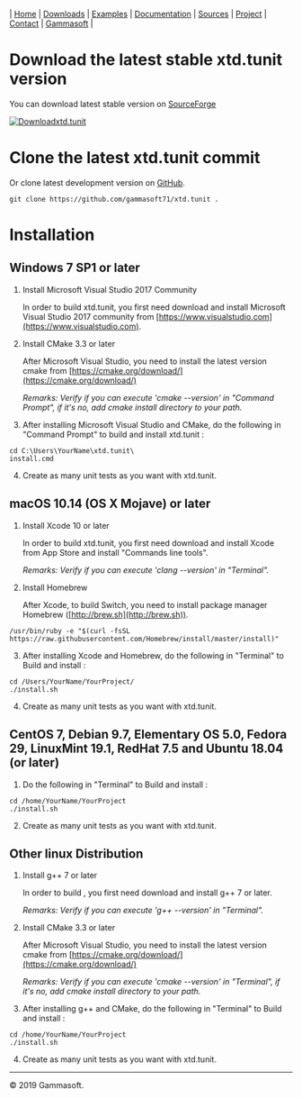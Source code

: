 | [Home](home.md) | [Downloads](downloads.md) | [Examples](examples.md) | [Documentation](documentation.md) | [Sources](https://github.com/gammasoft71/xtd.tunit) | [Project](https://sourceforge.net/projects/tunitpro/) | [Contact](contact.md) | [Gammasoft](https://gammasoft71.wixsite.com/gammasoft) |

# Download the latest stable xtd.tunit version

You can download latest stable version on [SourceForge](https://sourceforge.net/projects/tunithpro)

[![Downloadxtd.tunit](https://a.fsdn.com/con/app/sf-download-button)](https://sourceforge.net/projects/tunitpro/files/latest/download)

# Clone the latest xtd.tunit commit

Or clone latest development version on [GitHub](https://github.com/gammasoft71/xtd.tunit).

```shell
git clone https://github.com/gammasoft71/xtd.tunit .
```

# Installation

## Windows 7 SP1 or later

1. Install Microsoft Visual Studio 2017 Community
   
   In order to build xtd.tunit, you first need download and install Microsoft Visual Studio 2017 community from [https://www.visualstudio.com](https://www.visualstudio.com).

2. Install CMake 3.3 or later
   
   After Microsoft Visual Studio, you need to install the latest version cmake from [https://cmake.org/download/](https://cmake.org/download/)
   
   *Remarks: Verify if you can execute 'cmake --version' in "Command Prompt", if it's no, add cmake install directory to your path.*

3. After installing Microsoft Visual Studio and CMake, do the following in "Command Prompt" to build and install xtd.tunit :

```shell
cd C:\Users\YourName\xtd.tunit\
install.cmd
```

4. Create as many unit tests as you want with xtd.tunit.


## macOS 10.14 (OS X Mojave) or later

1. Install Xcode 10 or later
   
   In order to build xtd.tunit, you first need download and install Xcode from App Store and install "Commands line tools".

   *Remarks: Verify if you can execute 'clang --version' in "Terminal".*

2. Install Homebrew
   
   After Xcode, to build Switch, you need to install package manager Homebrew ([http://brew.sh](http://brew.sh)).
   
```shell
/usr/bin/ruby -e "$(curl -fsSL https://raw.githubusercontent.com/Homebrew/install/master/install)"
```

3. After installing Xcode and Homebrew, do the following in "Terminal" to Build and install :

```shell
cd /Users/YourName/YourProject/
./install.sh
```

4. Create as many unit tests as you want with xtd.tunit.

## CentOS 7, Debian 9.7, Elementary OS 5.0, Fedora 29, LinuxMint 19.1, RedHat 7.5 and Ubuntu 18.04 (or later)

1. Do the following in "Terminal" to Build and install :

```shell
cd /home/YourName/YourProject
./install.sh
```

2. Create as many unit tests as you want with xtd.tunit.


## Other linux Distribution

1. Install g++ 7 or later
   
   In order to build , you first need download and install g++ 7 or later.

   *Remarks: Verify if you can execute 'g++ --version' in "Terminal".*

2. Install CMake 3.3 or later
   
   After Microsoft Visual Studio, you need to install the latest version cmake from [https://cmake.org/download/](https://cmake.org/download/)

   *Remarks: Verify if you can execute 'cmake --version' in "Terminal", if it's no, add cmake install directory to your path.*

3. After installing g++ and CMake, do the following in "Terminal" to Build and install :

```shell
cd /home/YourName/YourProject
./install.sh
```

4. Create as many unit tests as you want with xtd.tunit.

______________________________________________________________________________________________

© 2019 Gammasoft.
